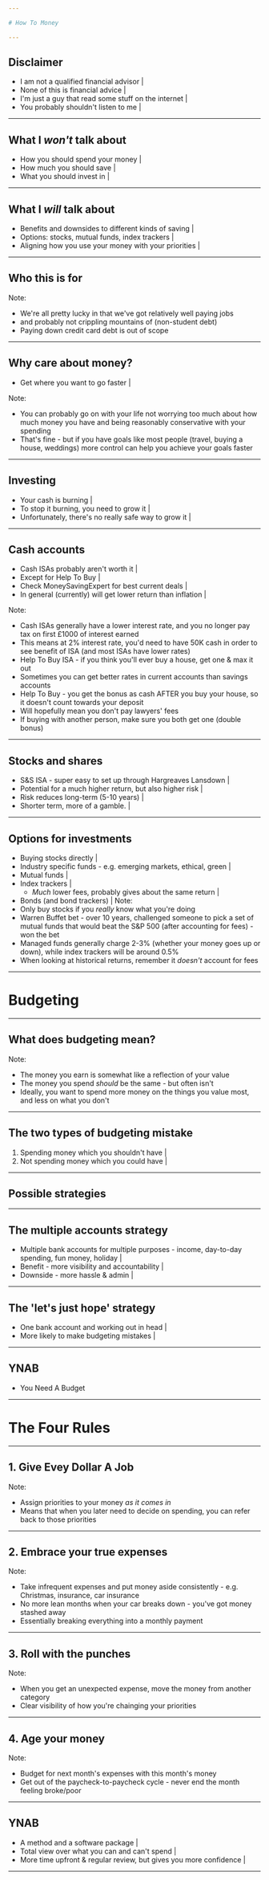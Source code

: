 ```yaml
---

# How To Money

---
```


## Disclaimer

- I am not a qualified financial advisor |
- None of this is financial advice |
- I'm just a guy that read some stuff on the internet |
- You probably shouldn't listen to me |

---

## What I _won't_ talk about

- How you should spend your money |
- How much you should save |
- What you should invest in |

---

## What I _will_ talk about

- Benefits and downsides to different kinds of saving |
- Options: stocks, mutual funds, index trackers |
- Aligning how you use your money with your priorities |

---

## Who this is for

Note:
- We're all pretty lucky in that we've got relatively well paying jobs
- and probably not crippling mountains of (non-student debt)
- Paying down credit card debt is out of scope

---

## Why care about money?

- Get where you want to go faster |

Note:
- You can probably go on with your life not worrying too much about how much money you have and being reasonably conservative with your spending
- That's fine - but if you have goals like most people (travel, buying a house, weddings) more control can help you achieve your goals faster
---

## Investing

- Your cash is burning |
- To stop it burning, you need to grow it |
- Unfortunately, there's no really safe way to grow it |

---
## Cash accounts

- Cash ISAs probably aren't worth it |
- Except for Help To Buy |
- Check MoneySavingExpert for best current deals |
- In general (currently) will get lower return than inflation |

Note:
- Cash ISAs generally have a lower interest rate, and you no longer pay tax on first £1000 of interest earned
- This means at 2% interest rate, you'd need to have 50K cash in order to see benefit of ISA (and most ISAs have lower rates)
- Help To Buy ISA - if you think you'll ever buy a house, get one & max it out
- Sometimes you can get better rates in current accounts than savings accounts
- Help To Buy - you get the bonus as cash AFTER you buy your house, so it doesn't count towards your deposit
- Will hopefully mean you don't pay lawyers' fees
- If buying with another person, make sure you both get one (double bonus)
---
## Stocks and shares
- S&S ISA - super easy to set up through Hargreaves Lansdown |
- Potential for a much higher return, but also higher risk |
- Risk reduces long-term (5-10 years) |
- Shorter term, more of a gamble. |
---
## Options for investments
- Buying stocks directly |
- Industry specific funds - e.g. emerging markets, ethical, green |
- Mutual funds |
- Index trackers |
  - _Much_ lower fees, probably gives about the same return |
- Bonds (and bond trackers) |
Note:
- Only buy stocks if you _really_ know what you're doing 
- Warren Buffet bet - over 10 years, challenged someone to pick a set of mutual funds that would beat the S&P 500 (after accounting for fees) - won the bet
- Managed funds generally charge 2-3% (whether your money goes up or down), while index trackers will be around 0.5%
- When looking at historical returns, remember it *doesn't* account for fees
---
# Budgeting
---
## What does budgeting mean?
Note:
- The money you earn is somewhat like a reflection of your value
- The money you spend _should_ be the same - but often isn't
- Ideally, you want to spend more money on the things you value most, and less on what you don't
---
## The two types of budgeting mistake
1. Spending money which you shouldn't have |
2. Not spending money which you could have |
---
## Possible strategies
---
## The multiple accounts strategy
- Multiple bank accounts for multiple purposes - income, day-to-day spending, fun money, holiday |
- Benefit - more visibility and accountability |
- Downside - more hassle & admin |
---
## The 'let's just hope' strategy
- One bank account and working out in head |
- More likely to make budgeting mistakes |
---
## YNAB
- You Need A Budget
---
# The Four Rules
---
## 1. Give Evey Dollar A Job
Note:
- Assign priorities to your money *as it comes in*
- Means that when you later need to decide on spending, you can refer back to those priorities
---
## 2. Embrace your true expenses
Note:
- Take infrequent expenses and put money aside consistently - e.g. Christmas, insurance, car insurance
- No more lean months when your car breaks down - you've got money stashed away
- Essentially breaking everything into a monthly payment
---
## 3. Roll with the punches
Note:
- When you get an unexpected expense, move the money from another category
- Clear visibility of how you're chainging your priorities
--- 
## 4. Age your money
Note:
- Budget for next month's expenses with this month's money
- Get out of the paycheck-to-paycheck cycle - never end the month feeling broke/poor
---
## YNAB
- A method and a software package |
- Total view over what you can and can't spend |
- More time upfront & regular review, but gives you more confidence |
---
